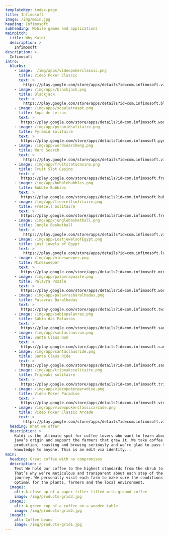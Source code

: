 ```yaml
---
templateKey: index-page
title: Infimosoft
image: /img/main.jpg
heading: Infimosoft
subheading: Mobile games and applications
mainpitch:
  title: Why Kaldi
  description: >
    Infimosoft
description: >-
  Infimosoft
intro:
  blurbs:
    - image:  /img/apps/videopokerclassic.png
      title: Video Poker Classic
      text: >
        https://play.google.com/store/apps/details?id=com.infimosoft.videopoker_deluxe.android&hl=en
    - image: /img/apps/blackjack.png
      title: Blackjack
      text: >
        https://play.google.com/store/apps/details?id=com.infimosoft.blackjack&hl=en
    - image: /img/apps/sopaletraspt.png
      title: Sopa de Letras
      text: >
       https://play.google.com/store/apps/details?id=com.infimosoft.wordsearch&hl=en
    - image: /img/app/pyramidsolitaire.png
      title: Pyramid Solitaire
      text: >
       https://play.google.com/store/apps/details?id=com.infimosoft.pyramidsolitaire&hl=en
    - image: /img/app/wordsearcheng.png
      title: Word Search
      text: >
        https://play.google.com/store/apps/details?id=com.infimosoft.videopoker_deluxe.android&hl=en
    - image: /img/app/fruitslotscasino.png
      title: Fruit Slot Casino
      text: >
       https://play.google.com/store/apps/details?id=com.infimosoft.fruitslotscasino&hl=en
    - image: /img/app/bubblebubbles.png
      title: Bubble Bubbles
      text: >
       https://play.google.com/store/apps/details?id=com.infimosoft.bubblebubbles&hl=en
    - image: /img/app/freecellsolitaire.png
      title: Freecell Solitaire
      text: >
       https://play.google.com/store/apps/details?id=com.infimosoft.freecell&hl=en
    - image: /img/app/junglebasketball.png
      title: Jungle Basketball
      text: >
        https://play.google.com/store/apps/details?id=com.infimosoft.videopoker_deluxe.android&hl=en
    - image: /img/app/LostjewelsofEgypt.png
      title: Lost jewels of Egypt
      text: >
        https://play.google.com/store/apps/details?id=com.infimosoft.losttreasuresegypt&hl=en
    - image: /img/app/minesweeper.png
      title: Minesweeper
      text: >
       https://play.google.com/store/apps/details?id=com.infimosoft.minesweeper&hl=en
    - image: /img/app/palavrapuzzle.png
      title: Palavra Puzzle
      text: >
       https://play.google.com/store/apps/details?id=com.infimosoft.wordpuzzle.pt&hl=en
    - image: /img/app/palavrasbaralhadas.png
      title: Palavras Baralhadas
      text: >
       https://play.google.com/store/apps/details?id=com.infimosoft.twistedwords&hl=en
    - image: /img/app/sabiopalavras.png
      title: Sábio das Palavras
      text: >
       https://play.google.com/store/apps/details?id=com.infimosoft.sageofwords.pt&hl=en
    - image: /img/app/santaclausrun.png
      title: Santa Claus Run
      text: >
       https://play.google.com/store/apps/details?id=com.infimosoft.santarun&hl=en
    - image: /img/app/santaclausride.png
      title: Santa Claus Ride
      text: >
       https://play.google.com/store/apps/details?id=com.infimosoft.santaclausride&hl=en
    - image: /img/app/tripeakssolitaire.png
      title: Tripeaks solitaire
      text: >
       https://play.google.com/store/apps/details?id=com.infimosoft.tripeaks.android&hl=en
    - image: /img/app/videopokerparadise.png
      title: Video Poker Paradise
      text: >
       https://play.google.com/store/apps/details?id=com.infimosoft.videopokerparadise_android&hl=en
    - image: /img/app/videopokerclassicarcade.png
      title: Video Poker Classic Arcade
      text: >
        https://play.google.com/store/apps/details?id=com.infimosoft.videopoker_classic_arcade&hl=en
  heading: What we offer
  description: >
    Kaldi is the ultimate spot for coffee lovers who want to learn about their
    java’s origin and support the farmers that grew it. We take coffee
    production, roasting and brewing seriously and we’re glad to pass that
    knowledge to anyone. This is an edit via identity...
main:
  heading: Great coffee with no compromises
  description: >
    Test We hold our coffee to the highest standards from the shrub to the cup.
    That’s why we’re meticulous and transparent about each step of the coffee’s
    journey. We personally visit each farm to make sure the conditions are
    optimal for the plants, farmers and the local environment.
  image1:
    alt: A close-up of a paper filter filled with ground coffee
    image: /img/products-grid3.jpg
  image2:
    alt: A green cup of a coffee on a wooden table
    image: /img/products-grid2.jpg
  image3:
    alt: Coffee beans
    image: /img/products-grid1.jpg
---
```

